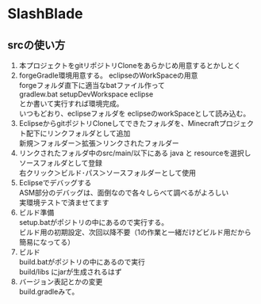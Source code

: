 SlashBlade
==========
srcの使い方
---------------------------------
 1. 本プロジェクトをgitリポジトリCloneをあらかじめ用意するとかしとく
 2. forgeGradle環境用意する。 eclipseのWorkSpaceの用意  
  forgeフォルダ直下に適当なbatファイル作って  
    gradlew.bat setupDevWorkspace eclipse  
  とか書いて実行すれば環境完成。  
  いつもどおり、eclipseフォルダを eclipseのworkSpaceとして読み込む。
 3. EclipseからgitポジトリCloneしてできたフォルダを、Minecraftプロジェクト配下にリンクフォルダとして追加  
  新規＞フォルダー＞拡張＞リンクされたフォルダー  
 4. リンクされたフォルダ中のsrc/main/以下にある java と resourceを選択しソースフォルダとして登録  
  右クリック＞ビルド･パス＞ソースフォルダーとして使用  
 5. Eclipseでデバッグする  
  ASM部分のデバッグは、面倒なので各々しらべて調べるがよろしい  
  実環境テストで済ませてます  
 6. ビルド準備  
  setup.batがポジトリの中にあるので実行する。  
  ビルド用の初期設定、次回以降不要（1の作業と一緒だけどビルド用だから簡易になってる）  
 7. ビルド  
  build.batがポジトリの中にあるので実行  
  build/libs にjarが生成されるはず  
 8. バージョン表記とかの変更  
  build.gradleみて。
